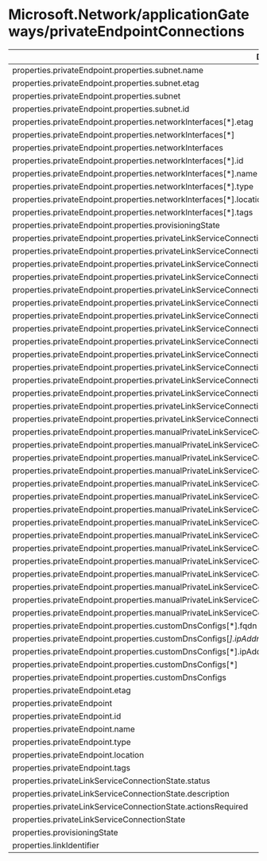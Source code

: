 # Microsoft.Network/applicationGateways/privateEndpointConnections

| Default Path | Alias |
|---|---|
| properties.privateEndpoint.properties.subnet.name | Microsoft.Network/applicationGateways/privateEndpointConnections/privateEndpoint.subnet.name |
| properties.privateEndpoint.properties.subnet.etag | Microsoft.Network/applicationGateways/privateEndpointConnections/privateEndpoint.subnet.etag |
| properties.privateEndpoint.properties.subnet | Microsoft.Network/applicationGateways/privateEndpointConnections/privateEndpoint.subnet |
| properties.privateEndpoint.properties.subnet.id | Microsoft.Network/applicationGateways/privateEndpointConnections/privateEndpoint.subnet.id |
| properties.privateEndpoint.properties.networkInterfaces[*].etag | Microsoft.Network/applicationGateways/privateEndpointConnections/privateEndpoint.networkInterfaces[*].etag |
| properties.privateEndpoint.properties.networkInterfaces[*] | Microsoft.Network/applicationGateways/privateEndpointConnections/privateEndpoint.networkInterfaces[*] |
| properties.privateEndpoint.properties.networkInterfaces | Microsoft.Network/applicationGateways/privateEndpointConnections/privateEndpoint.networkInterfaces |
| properties.privateEndpoint.properties.networkInterfaces[*].id | Microsoft.Network/applicationGateways/privateEndpointConnections/privateEndpoint.networkInterfaces[*].id |
| properties.privateEndpoint.properties.networkInterfaces[*].name | Microsoft.Network/applicationGateways/privateEndpointConnections/privateEndpoint.networkInterfaces[*].name |
| properties.privateEndpoint.properties.networkInterfaces[*].type | Microsoft.Network/applicationGateways/privateEndpointConnections/privateEndpoint.networkInterfaces[*].type |
| properties.privateEndpoint.properties.networkInterfaces[*].location | Microsoft.Network/applicationGateways/privateEndpointConnections/privateEndpoint.networkInterfaces[*].location |
| properties.privateEndpoint.properties.networkInterfaces[*].tags | Microsoft.Network/applicationGateways/privateEndpointConnections/privateEndpoint.networkInterfaces[*].tags |
| properties.privateEndpoint.properties.provisioningState | Microsoft.Network/applicationGateways/privateEndpointConnections/privateEndpoint.provisioningState |
| properties.privateEndpoint.properties.privateLinkServiceConnections[*].properties.provisioningState | Microsoft.Network/applicationGateways/privateEndpointConnections/privateEndpoint.privateLinkServiceConnections[*].provisioningState |
| properties.privateEndpoint.properties.privateLinkServiceConnections[*].properties.privateLinkServiceId | Microsoft.Network/applicationGateways/privateEndpointConnections/privateEndpoint.privateLinkServiceConnections[*].privateLinkServiceId |
| properties.privateEndpoint.properties.privateLinkServiceConnections[*].properties.groupIds[*] | Microsoft.Network/applicationGateways/privateEndpointConnections/privateEndpoint.privateLinkServiceConnections[*].groupIds[*] |
| properties.privateEndpoint.properties.privateLinkServiceConnections[*].properties.groupIds | Microsoft.Network/applicationGateways/privateEndpointConnections/privateEndpoint.privateLinkServiceConnections[*].groupIds |
| properties.privateEndpoint.properties.privateLinkServiceConnections[*].properties.requestMessage | Microsoft.Network/applicationGateways/privateEndpointConnections/privateEndpoint.privateLinkServiceConnections[*].requestMessage |
| properties.privateEndpoint.properties.privateLinkServiceConnections[*].properties.privateLinkServiceConnectionState.status | Microsoft.Network/applicationGateways/privateEndpointConnections/privateEndpoint.privateLinkServiceConnections[*].privateLinkServiceConnectionState.status |
| properties.privateEndpoint.properties.privateLinkServiceConnections[*].properties.privateLinkServiceConnectionState.description | Microsoft.Network/applicationGateways/privateEndpointConnections/privateEndpoint.privateLinkServiceConnections[*].privateLinkServiceConnectionState.description |
| properties.privateEndpoint.properties.privateLinkServiceConnections[*].properties.privateLinkServiceConnectionState.actionsRequired | Microsoft.Network/applicationGateways/privateEndpointConnections/privateEndpoint.privateLinkServiceConnections[*].privateLinkServiceConnectionState.actionsRequired |
| properties.privateEndpoint.properties.privateLinkServiceConnections[*].properties.privateLinkServiceConnectionState | Microsoft.Network/applicationGateways/privateEndpointConnections/privateEndpoint.privateLinkServiceConnections[*].privateLinkServiceConnectionState |
| properties.privateEndpoint.properties.privateLinkServiceConnections[*].name | Microsoft.Network/applicationGateways/privateEndpointConnections/privateEndpoint.privateLinkServiceConnections[*].name |
| properties.privateEndpoint.properties.privateLinkServiceConnections[*].type | Microsoft.Network/applicationGateways/privateEndpointConnections/privateEndpoint.privateLinkServiceConnections[*].type |
| properties.privateEndpoint.properties.privateLinkServiceConnections[*].etag | Microsoft.Network/applicationGateways/privateEndpointConnections/privateEndpoint.privateLinkServiceConnections[*].etag |
| properties.privateEndpoint.properties.privateLinkServiceConnections[*] | Microsoft.Network/applicationGateways/privateEndpointConnections/privateEndpoint.privateLinkServiceConnections[*] |
| properties.privateEndpoint.properties.privateLinkServiceConnections | Microsoft.Network/applicationGateways/privateEndpointConnections/privateEndpoint.privateLinkServiceConnections |
| properties.privateEndpoint.properties.privateLinkServiceConnections[*].id | Microsoft.Network/applicationGateways/privateEndpointConnections/privateEndpoint.privateLinkServiceConnections[*].id |
| properties.privateEndpoint.properties.manualPrivateLinkServiceConnections[*].properties.provisioningState | Microsoft.Network/applicationGateways/privateEndpointConnections/privateEndpoint.manualPrivateLinkServiceConnections[*].provisioningState |
| properties.privateEndpoint.properties.manualPrivateLinkServiceConnections[*].properties.privateLinkServiceId | Microsoft.Network/applicationGateways/privateEndpointConnections/privateEndpoint.manualPrivateLinkServiceConnections[*].privateLinkServiceId |
| properties.privateEndpoint.properties.manualPrivateLinkServiceConnections[*].properties.groupIds[*] | Microsoft.Network/applicationGateways/privateEndpointConnections/privateEndpoint.manualPrivateLinkServiceConnections[*].groupIds[*] |
| properties.privateEndpoint.properties.manualPrivateLinkServiceConnections[*].properties.groupIds | Microsoft.Network/applicationGateways/privateEndpointConnections/privateEndpoint.manualPrivateLinkServiceConnections[*].groupIds |
| properties.privateEndpoint.properties.manualPrivateLinkServiceConnections[*].properties.requestMessage | Microsoft.Network/applicationGateways/privateEndpointConnections/privateEndpoint.manualPrivateLinkServiceConnections[*].requestMessage |
| properties.privateEndpoint.properties.manualPrivateLinkServiceConnections[*].properties.privateLinkServiceConnectionState.status | Microsoft.Network/applicationGateways/privateEndpointConnections/privateEndpoint.manualPrivateLinkServiceConnections[*].privateLinkServiceConnectionState.status |
| properties.privateEndpoint.properties.manualPrivateLinkServiceConnections[*].properties.privateLinkServiceConnectionState.description | Microsoft.Network/applicationGateways/privateEndpointConnections/privateEndpoint.manualPrivateLinkServiceConnections[*].privateLinkServiceConnectionState.description |
| properties.privateEndpoint.properties.manualPrivateLinkServiceConnections[*].properties.privateLinkServiceConnectionState.actionsRequired | Microsoft.Network/applicationGateways/privateEndpointConnections/privateEndpoint.manualPrivateLinkServiceConnections[*].privateLinkServiceConnectionState.actionsRequired |
| properties.privateEndpoint.properties.manualPrivateLinkServiceConnections[*].properties.privateLinkServiceConnectionState | Microsoft.Network/applicationGateways/privateEndpointConnections/privateEndpoint.manualPrivateLinkServiceConnections[*].privateLinkServiceConnectionState |
| properties.privateEndpoint.properties.manualPrivateLinkServiceConnections[*].name | Microsoft.Network/applicationGateways/privateEndpointConnections/privateEndpoint.manualPrivateLinkServiceConnections[*].name |
| properties.privateEndpoint.properties.manualPrivateLinkServiceConnections[*].type | Microsoft.Network/applicationGateways/privateEndpointConnections/privateEndpoint.manualPrivateLinkServiceConnections[*].type |
| properties.privateEndpoint.properties.manualPrivateLinkServiceConnections[*].etag | Microsoft.Network/applicationGateways/privateEndpointConnections/privateEndpoint.manualPrivateLinkServiceConnections[*].etag |
| properties.privateEndpoint.properties.manualPrivateLinkServiceConnections[*] | Microsoft.Network/applicationGateways/privateEndpointConnections/privateEndpoint.manualPrivateLinkServiceConnections[*] |
| properties.privateEndpoint.properties.manualPrivateLinkServiceConnections | Microsoft.Network/applicationGateways/privateEndpointConnections/privateEndpoint.manualPrivateLinkServiceConnections |
| properties.privateEndpoint.properties.manualPrivateLinkServiceConnections[*].id | Microsoft.Network/applicationGateways/privateEndpointConnections/privateEndpoint.manualPrivateLinkServiceConnections[*].id |
| properties.privateEndpoint.properties.customDnsConfigs[*].fqdn | Microsoft.Network/applicationGateways/privateEndpointConnections/privateEndpoint.customDnsConfigs[*].fqdn |
| properties.privateEndpoint.properties.customDnsConfigs[*].ipAddresses[*] | Microsoft.Network/applicationGateways/privateEndpointConnections/privateEndpoint.customDnsConfigs[*].ipAddresses[*] |
| properties.privateEndpoint.properties.customDnsConfigs[*].ipAddresses | Microsoft.Network/applicationGateways/privateEndpointConnections/privateEndpoint.customDnsConfigs[*].ipAddresses |
| properties.privateEndpoint.properties.customDnsConfigs[*] | Microsoft.Network/applicationGateways/privateEndpointConnections/privateEndpoint.customDnsConfigs[*] |
| properties.privateEndpoint.properties.customDnsConfigs | Microsoft.Network/applicationGateways/privateEndpointConnections/privateEndpoint.customDnsConfigs |
| properties.privateEndpoint.etag | Microsoft.Network/applicationGateways/privateEndpointConnections/privateEndpoint.etag |
| properties.privateEndpoint | Microsoft.Network/applicationGateways/privateEndpointConnections/privateEndpoint |
| properties.privateEndpoint.id | Microsoft.Network/applicationGateways/privateEndpointConnections/privateEndpoint.id |
| properties.privateEndpoint.name | Microsoft.Network/applicationGateways/privateEndpointConnections/privateEndpoint.name |
| properties.privateEndpoint.type | Microsoft.Network/applicationGateways/privateEndpointConnections/privateEndpoint.type |
| properties.privateEndpoint.location | Microsoft.Network/applicationGateways/privateEndpointConnections/privateEndpoint.location |
| properties.privateEndpoint.tags | Microsoft.Network/applicationGateways/privateEndpointConnections/privateEndpoint.tags |
| properties.privateLinkServiceConnectionState.status | Microsoft.Network/applicationGateways/privateEndpointConnections/privateLinkServiceConnectionState.status |
| properties.privateLinkServiceConnectionState.description | Microsoft.Network/applicationGateways/privateEndpointConnections/privateLinkServiceConnectionState.description |
| properties.privateLinkServiceConnectionState.actionsRequired | Microsoft.Network/applicationGateways/privateEndpointConnections/privateLinkServiceConnectionState.actionsRequired |
| properties.privateLinkServiceConnectionState | Microsoft.Network/applicationGateways/privateEndpointConnections/privateLinkServiceConnectionState |
| properties.provisioningState | Microsoft.Network/applicationGateways/privateEndpointConnections/provisioningState |
| properties.linkIdentifier | Microsoft.Network/applicationGateways/privateEndpointConnections/linkIdentifier |

